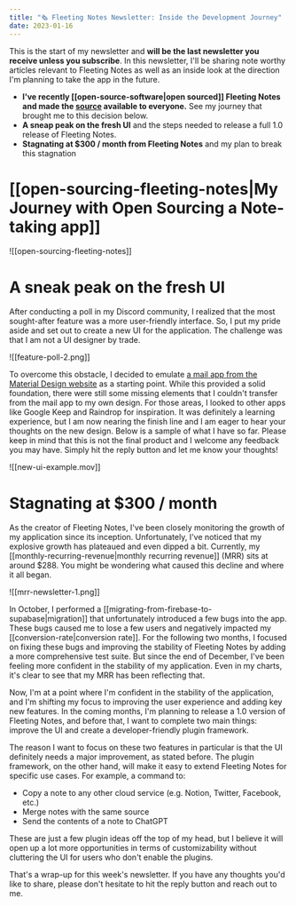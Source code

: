 ```yaml
---
title: "🗞 Fleeting Notes Newsletter: Inside the Development Journey"
date: 2023-01-16
---
```

This is the start of my newsletter and **will be the last newsletter you receive unless you subscribe**. In this newsletter, I'll be sharing note worthy articles relevant to Fleeting Notes as well as an inside look at the direction I'm planning to take the app in the future.

- **I've recently [[open-source-software|open sourced]] Fleeting Notes and made the [source](https://github.com/fleetingnotes/fleeting-notes-flutter) available to everyone.** See my journey that brought me to this decision below.  
- **A sneap peak on the fresh UI** and the steps needed to release a full 1.0 release of Fleeting Notes. 
- **Stagnating at $300 / month from Fleeting Notes** and my plan to break this stagnation

# [[open-sourcing-fleeting-notes|My Journey with Open Sourcing a Note-taking app]]
![[open-sourcing-fleeting-notes]]

# A sneak peak on the fresh UI

After conducting a poll in my Discord community, I realized that the most sought-after feature was a more user-friendly interface. So, I put my pride aside and set out to create a new UI for the application. The challenge was that I am not a UI designer by trade.

![[feature-poll-2.png]]

To overcome this obstacle, I decided to emulate [a mail app from the Material Design website](https://m3.material.io/foundations/adaptive-design/overview#af47d26b-4a35-4c13-8854-01343ab35404) as a starting point. While this provided a solid foundation, there were still some missing elements that I couldn't transfer from the mail app to my own design. For those areas, I looked to other apps like Google Keep and Raindrop for inspiration. It was definitely a learning experience, but I am now nearing the finish line and I am eager to hear your thoughts on the new design. Below is a sample of what I have so far. Please keep in mind that this is not the final product and I welcome any feedback you may have. Simply hit the reply button and let me know your thoughts!

![[new-ui-example.mov]]

# Stagnating at $300 / month
As the creator of Fleeting Notes, I've been closely monitoring the growth of my application since its inception. Unfortunately, I've noticed that my explosive growth has plateaued and even dipped a bit. Currently, my [[monthly-recurring-revenue|monthly recurring revenue]] (MRR) sits at around $288. You might be wondering what caused this decline and where it all began.

![[mrr-newsletter-1.png]]

In October, I performed a [[migrating-from-firebase-to-supabase|migration]] that unfortunately introduced a few bugs into the app. These bugs caused me to lose a few users and negatively impacted my [[conversion-rate|conversion rate]]. For the following two months, I focused on fixing these bugs and improving the stability of Fleeting Notes by adding a more comprehensive test suite. But since the end of December, I've been feeling more confident in the stability of my application. Even in my charts, it's clear to see that my MRR has been reflecting that.

Now, I'm at a point where I'm confident in the stability of the application, and I'm shifting my focus to improving the user experience and adding key new features. In the coming months, I'm planning to release a 1.0 version of Fleeting Notes, and before that, I want to complete two main things: improve the UI and create a developer-friendly plugin framework.

The reason I want to focus on these two features in particular is that the UI definitely needs a major improvement, as stated before. The plugin framework, on the other hand, will make it easy to extend Fleeting Notes for specific use cases. For example, a command to:

-   Copy a note to any other cloud service (e.g. Notion, Twitter, Facebook, etc.)
-   Merge notes with the same source
-   Send the contents of a note to ChatGPT

These are just a few plugin ideas off the top of my head, but I believe it will open up a lot more opportunities in terms of customizability without cluttering the UI for users who don't enable the plugins.

That's a wrap-up for this week's newsletter. If you have any thoughts you'd like to share, please don't hesitate to hit the reply button and reach out to me.
